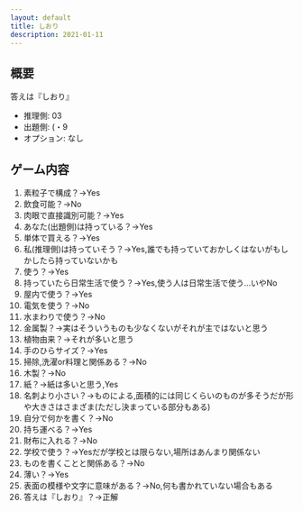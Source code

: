 ```yaml
---
layout: default
title: しおり
description: 2021-01-11
---
```


## 概要

答えは『しおり』

- 推理側: 03
- 出題側: (・9
- オプション: なし

## ゲーム内容

1. 素粒子で構成？→Yes
2. 飲食可能？→No
3. 肉眼で直接識別可能？→Yes
4. あなた(出題側)は持っている？→Yes
5. 単体で買える？→Yes
6. 私(推理側)は持っていそう？→Yes,誰でも持っていておかしくはないがもしかしたら持っていないかも
7. 使う？→Yes
8. 持っていたら日常生活で使う？→Yes,使う人は日常生活で使う…いやNo
9. 屋内で使う？→Yes
10. 電気を使う？→No
11. 水まわりで使う？→No
12. 金属製？→実はそういうものも少なくないがそれが主ではないと思う
13. 植物由来？→それが多いと思う
14. 手のひらサイズ？→Yes
15. 掃除,洗濯or料理と関係ある？→No
16. 木製？→No
17. 紙？→紙は多いと思う,Yes
18. 名刺より小さい？→ものによる,面積的には同じくらいのものが多そうだが形や大きさはさまざま(ただし決まっている部分もある)
19. 自分で何かを書く？→No
20. 持ち運べる？→Yes
21. 財布に入れる？→No
22. 学校で使う？→Yesだが学校とは限らない,場所はあんまり関係ない
23. ものを書くことと関係ある？→No
24. 薄い？→Yes
25. 表面の模様や文字に意味がある？→No,何も書かれていない場合もある
26. 答えは『しおり』？→正解

